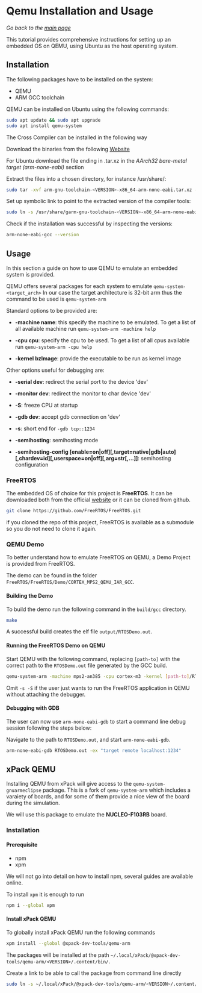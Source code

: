 # Qemu Installation and Usage

_Go back to the [main page](../README.md)_

This tutorial provides comprehensive instructions for setting up an embedded OS on QEMU, using Ubuntu as the host operating system.

## Installation

The following packages have to be installed on the system:

- QEMU
- ARM GCC toolchain

QEMU can be installed on Ubuntu using the following commands:

```bash
sudo apt update && sudo apt upgrade
sudo apt install qemu-system
```

The Cross Compiler can be installed in the following way

Download the binaries from the following [Website](https://developer.arm.com/downloads/-/arm-gnu-toolchain-downloads)

For Ubuntu download the file ending in .tar.xz in the _AArch32 bare-metal target (arm-none-eabi)_ section

Extract the files into a chosen directory, for instance /usr/share/:

```bash
sudo tar -xvf arm-gnu-toolchain-<VERSION>-x86_64-arm-none-eabi.tar.xz -C /usr/share/
```

Set up symbolic link to point to the extracted version of the compiler tools:

```bash
sudo ln -s /usr/share/garm-gnu-toolchain-<VERSION>-x86_64-arm-none-eabi/bin/arm-* /usr/bin/
```

Check if the installation was successful by inspecting the versions:

```bash
arm-none-eabi-gcc --version
```

## Usage

In this section a guide on how to use QEMU to emulate an embedded system is provided.

QEMU offers several packages for each system to emulate `qemu-system-<target_arch>` In our case the target architecture is 32-bit arm thus the command to be used is `qemu-system-arm`

Standard options to be provided are:

- **-machine name**: this specify the machine to be emulated. To get a list of all available machine run `qemu-system-arm -machine help`

- **-cpu cpu**: specify the cpu to be used. To get a list of all cpus available run `qemu-system-arm -cpu help`

- **-kernel bzImage**: provide the executable to be run as kernel image

Other options useful for debugging are:

- **-serial dev**: redirect the serial port to the device 'dev'

- **-monitor dev**: redirect the monitor to char device 'dev'

- **-S**: freeze CPU at startup

- **-gdb dev**: accept gdb connection on 'dev'

- **-s**: short end for `-gdb tcp::1234`

- **-semihosting**: semihosting mode

- **-semihosting-config [enable=on|off][,target=native|gdb|auto][,chardev=id][,userspace=on|off][,arg=str[,...]]**: semihosting configuration

### FreeRTOS

The embedded OS of choice for this project is **FreeRTOS**. It can be downloaded both from the official [website](https://www.freertos.org/a00104.html) or it can be cloned from github.

```bash
git clone https://github.com/FreeRTOS/FreeRTOS.git
```

if you cloned the repo of this project, FreeRTOS is available as a submodule so you do not need to clone it again.

### QEMU Demo

To better understand how to emulate FreeRTOS on QEMU, a Demo Project is provided from FreeRTOS.

The demo can be found in the folder `FreeRTOS/FreeRTOS/Demo/CORTEX_MPS2_QEMU_IAR_GCC`.

#### Building the Demo

To build the demo run the following command in the `build/gcc` directory.

```bash
make
```

A successful build creates the elf file `output/RTOSDemo.out`.

#### Running the FreeRTOS Demo on QEMU

Start QEMU with the following command, replacing `[path-to]` with the correct path to the `RTOSDemo.out` file generated by the GCC build.

```bash
qemu-system-arm -machine mps2-an385 -cpu cortex-m3 -kernel [path-to]/RTOSDemo.out -monitor none -nographic -serial stdio -s -S
```

Omit `-s -S` if the user just wants to run the FreeRTOS application in QEMU without attaching the debugger.

#### Debugging with GDB

The user can now use `arm-none-eabi-gdb` to start a command line debug session following the steps below:

Navigate to the path to `RTOSDemo.out`, and start `arm-none-eabi-gdb`.

```bash
arm-none-eabi-gdb RTOSDemo.out -ex "target remote localhost:1234"
```

## xPack QEMU

Installing QEMU from xPack will give access to the `qemu-system-gnuarmeclipse` package. This is a fork of `qemu-system-arm` which includes a varaiety of boards, and for some of them provide a nice view of the board during the simulation.

We will use this package to emulate the **NUCLEO-F103RB** board.

### Installation

#### Prerequisite

- npm
- xpm

We will not go into detail on how to install npm, several guides are available online.

To install `xpm` it is enough to run

```bash
npm i --global xpm
```

#### Install xPack QEMU

To globally install xPack QEMU run the following commands

```bash
xpm install --global @xpack-dev-tools/qemu-arm
```

The packages will be installed at the path `~/.local/xPack/@xpack-dev-tools/qemu-arm/<VERSION>/.content/bin/`.

Create a link to be able to call the package from command line directly

```bash
sudo ln -s ~/.local/xPack/@xpack-dev-tools/qemu-arm/<VERSION>/.content/bin/qemu-system-gnuarmeclipse /usr/bin/qemu-system-gnuarmeclipse
```
